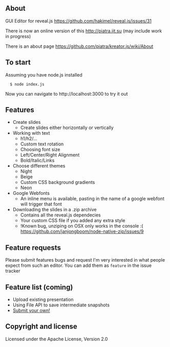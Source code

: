 ## About

GUI Editor for reveal.js
https://github.com/hakimel/reveal.js/issues/31

There is now an online version of this 
http://piatra.jit.su (may include work in progress)

There is an about page https://github.com/piatra/kreator.js/wiki/About

## To start

Assuming you have node.js installed

````
  $ node index.js 
````

Now you can navigate to http://localhost:3000 to try it out

## Features

* Create slides
	* Create slides either horizontally or vertically
* Working with text
	* h1/h2/...
	* Custom text rotation
	* Choosing font size
	* Left/Center/Right Alignment
	* Bold/Italic/Links
* Choose different themes
	* Night
	* Beige
	* Custom CSS background gradients
	* Neon
* Google Webfonts
	* An inline menu is available, pasting in the name of a google webfont will trigger that font
* Downloading the slides in a .zip archive
	* Contains all the reveal.js dependecies
	* Your custom CSS file if you added any extra style
	* !Known bug, unziping on OSX only works in the console :( https://github.com/janjongboom/node-native-zip/issues/9

## Feature requests

Please submit features bugs and request I'm very interested in what people expect from such an editor.
You can add them as `feature` in the issue tracker

## Feature list (coming)

* Upload existing presentation
* Using File API to save intermediate snapshots
* [Submit your own!](https://github.com/piatra/kreator.js/issues?state=open)

## Copyright and license

Licensed under the Apache License, Version 2.0
